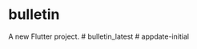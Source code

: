 # bulletin

A new Flutter project.
#   b u l l e t i n _ l a t e s t  
 #   a p p d a t e - i n i t i a l  
 